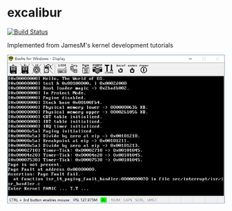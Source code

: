 # excalibur
[![Build Status](https://travis-ci.org/Incarnation-p-lee/excalibur.svg?branch=master)](https://travis-ci.org/Incarnation-p-lee/excalibur)

Implemented from JamesM's kernel development tutorials

![OutLayer](https://github.com/Incarnation-p-lee/excalibur/blob/master/doc/eudyptula.png)

